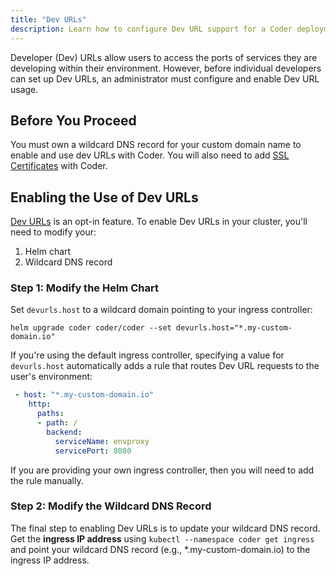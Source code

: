 ```yaml
---
title: "Dev URLs"
description: Learn how to configure Dev URL support for a Coder deployment.
---
```


Developer (Dev) URLs allow users to access the ports of services they are
developing within their environment. However, before individual developers can
set up Dev URLs, an administrator must configure and enable Dev URL usage.

## Before You Proceed

You must own a wildcard DNS record for your custom domain name to enable and use
dev URLs with Coder. You will also need to add
[SSL Certificates](https://coder.com/docs/guides/ssl-certificates) with Coder.

## Enabling the Use of Dev URLs

[Dev URLs](../environments/devurls.md) is an opt-in feature. To enable Dev URLs
in your cluster, you'll need to modify your:

1. Helm chart
1. Wildcard DNS record

### Step 1: Modify the Helm Chart

Set `devurls.host` to a wildcard domain pointing to your ingress controller:

```shell
helm upgrade coder coder/coder --set devurls.host="*.my-custom-domain.io"
```

If you're using the default ingress controller, specifying a value for
`devurls.host` automatically adds a rule that routes Dev URL requests to the
user's environment:

```yaml
 - host: "*.my-custom-domain.io"
    http:
      paths:
      - path: /
        backend:
          serviceName: envproxy
          servicePort: 8080
```

If you are providing your own ingress controller, then you will need to add the
rule manually.

### Step 2: Modify the Wildcard DNS Record

The final step to enabling Dev URLs is to update your wildcard DNS record. Get
the **ingress IP address** using `kubectl --namespace coder get ingress` and
point your wildcard DNS record (e.g., \*.my-custom-domain.io) to the ingress IP
address.
